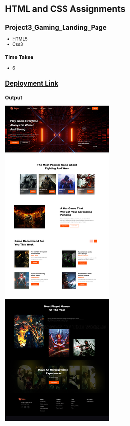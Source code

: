# HTML and CSS Assignments #

## Project3_Gaming_Landing_Page ##

- HTML5
- Css3

### Time Taken

- 6
  
## [Deployment Link](https://mounika-gaming-landing-page.netlify.ap)

### Output ###


![output](./output.png)
